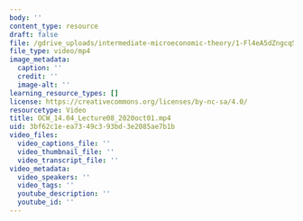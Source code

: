 ```yaml
---
body: ''
content_type: resource
draft: false
file: /gdrive_uploads/intermediate-microeconomic-theory/1-Fl4eA5dZngcqSV_zrY6qvm-QdcdTeEo/ocw_1404_lecture08_2020oct01.mp4
file_type: video/mp4
image_metadata:
  caption: ''
  credit: ''
  image-alt: ''
learning_resource_types: []
license: https://creativecommons.org/licenses/by-nc-sa/4.0/
resourcetype: Video
title: OCW_14.04_Lecture08_2020oct01.mp4
uid: 3bf62c1e-ea73-49c3-93bd-3e2085ae7b1b
video_files:
  video_captions_file: ''
  video_thumbnail_file: ''
  video_transcript_file: ''
video_metadata:
  video_speakers: ''
  video_tags: ''
  youtube_description: ''
  youtube_id: ''
---
```

